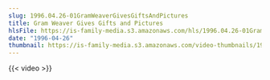 ```yaml
---
slug: 1996.04.26-01GramWeaverGivesGiftsAndPictures
title: Gram Weaver Gives Gifts and Pictures
hlsFile: https://is-family-media.s3.amazonaws.com/hls/1996.04.26-01GramWeaverGivesGiftsAndPictures/1996.04.26-01GramWeaverGivesGiftsAndPictures.m3u8
date: "1996-04-26"
thumbnail: https://is-family-media.s3.amazonaws.com/video-thumbnails/1996.04.26-01GramWeaverGivesGiftsAndPictures.png
---
```

{{< video >}}
